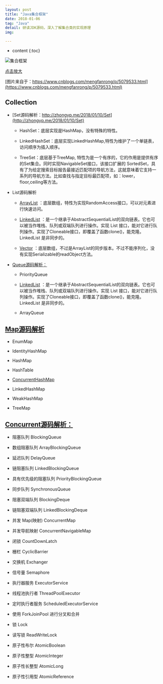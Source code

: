 ```yaml
---
layout: post
title: "Java集合框架"
date: 2018-01-06
tag: "Java"
detail: 研读JDK源码，深入了解集合类的实现原理
img: 

---
```


* content
{:toc}



![集合框架](http://img.blog.csdn.net/20140727005415750)

[点击放大](http://img.blog.csdn.net/20140727005415750)

[图片来自于：https://www.cnblogs.com/mengfanrong/p/5079533.html](https://www.cnblogs.com/mengfanrong/p/5079533.html)


## Collection


* [Set源码解析：http://zhongyp.me/2018/01/10/Set](http://zhongyp.me/2018/01/10/Set)

	* HashSet：底层实现是HashMap，没有特殊的特性。
	
	* LinkedHashSet：底层实现LinkedHashMap,特性为维护了一个单链表，访问顺序为插入顺序。
	
	* TreeSet：底层基于TreeMap, 特性为是一个有序的，它的作用是提供有序的Set集合。同时实现NavigableSet接口，该接口扩展的 SortedSet，具有了为给定搜索目标报告最接近匹配项的导航方法，这就意味着它支持一系列的导航方法。比如查找与指定目标最匹配项，如：lower，floor,ceiling等方法。
	

* List源码解析

	* [ArrayList](http://zhongyp.me/2018/01/10/ArrayList/) ：底层数组，特性为实现RandomAccess接口，可以对元素进行快速访问。
	
	* [LinkedList](http://zhongyp.me/2018/01/12/LinkedList/) ：是一个继承于AbstractSequentialList的双向链表。它也可以被当作堆栈、队列或双端队列进行操作。实现 List 接口，能对它进行队列操作。实现了Cloneable接口，即覆盖了函数clone()，能克隆。 LinkedList 是非同步的。
	
	* [Vector](http://zhongyp.me/2018/01/12/Vector/) ：底层数组，不过是ArrayList的同步版本。不过不能序列化，没有实现Serializable的readObject方法。

* [Queue源码解析：]()

	* PriorityQueue 
	
	* [LinkedList](http://zhongyp.me/2018/01/12/LinkedList/) ：是一个继承于AbstractSequentialList的双向链表。它也可以被当作堆栈、队列或双端队列进行操作。实现 List 接口，能对它进行队列操作。实现了Cloneable接口，即覆盖了函数clone()，能克隆。 LinkedList 是非同步的。
	
	* ArrayQueue
	

## [Map源码解析]()

* EnumMap

* IdentityHashMap

* HashMap 
	
* HashTable

* [ConcurrentHashMap](https://www.cnblogs.com/zaizhoumo/p/7709755.html)
	
* LinkedHashMap

* WeakHashMap

* TreeMap

## [Concurrent源码解析：]()

* 阻塞队列 BlockingQueue

* 数组阻塞队列 ArrayBlockingQueue

* 延迟队列 DelayQueue

* 链阻塞队列 LinkedBlockingQueue

* 具有优先级的阻塞队列 PriorityBlockingQueue

* 同步队列 SynchronousQueue

* 阻塞双端队列 BlockingDeque

* 链阻塞双端队列 LinkedBlockingDeque

* 并发 Map(映射) ConcurrentMap

* 并发导航映射 ConcurrentNavigableMap

* 闭锁 CountDownLatch

* 栅栏 CyclicBarrier

* 交换机 Exchanger

* 信号量 Semaphore

* 执行器服务 ExecutorService

* 线程池执行者 ThreadPoolExecutor

* 定时执行者服务 ScheduledExecutorService

* 使用 ForkJoinPool 进行分叉和合并

* 锁 Lock

* 读写锁 ReadWriteLock

* 原子性布尔 AtomicBoolean

* 原子性整型 AtomicInteger 

* 原子性长整型 AtomicLong

* 原子性引用型 AtomicReference